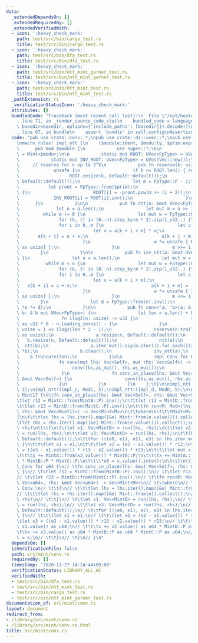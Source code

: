 ```yaml
---
data:
  _extendedDependsOn: []
  _extendedRequiredBy: []
  _extendedVerifiedWith:
  - icon: ':heavy_check_mark:'
    path: test/src/bin/cargo_test.rs
    title: test/src/bin/cargo_test.rs
  - icon: ':heavy_check_mark:'
    path: test/src/bin/dfa_test.rs
    title: test/src/bin/dfa_test.rs
  - icon: ':heavy_check_mark:'
    path: test/src/bin/ntt_mint_garner_test.rs
    title: test/src/bin/ntt_mint_garner_test.rs
  - icon: ':heavy_check_mark:'
    path: test/src/bin/ntt_mint_test.rs
    title: test/src/bin/ntt_mint_test.rs
  _pathExtension: rs
  _verificationStatusIcon: ':heavy_check_mark:'
  attributes: {}
  bundledCode: "Traceback (most recent call last):\n  File \"/opt/hostedtoolcache/Python/3.9.0/x64/lib/python3.9/site-packages/onlinejudge_verify/documentation/build.py\"\
    , line 71, in _render_source_code_stat\n    bundled_code = language.bundle(stat.path,\
    \ basedir=basedir, options={'include_paths': [basedir]}).decode()\n  File \"/opt/hostedtoolcache/Python/3.9.0/x64/lib/python3.9/site-packages/onlinejudge_verify/languages/user_defined.py\"\
    , line 67, in bundle\n    assert 'bundle' in self.config\nAssertionError\n"
  code: "pub use crate::conv::*;\npub use crate::ds::uvec::*;\npub use crate::mint::*;\n\
    \nmacro_rules! impl_ntt {\n    ($module:ident, $modu:ty, $prim:expr) => {\n  \
    \      pub mod $module {\n            use super::*;\n\n            type FpType\
    \ = Mint<$modu>;\n\n            static mut ROOT: UVec<FpType> = UVec(Vec::new());\n\
    \            static mut INV_ROOT: UVec<FpType> = UVec(Vec::new());\n\n       \
    \     // reserve for n up to 2^k\n            pub fn reserve(k: usize) {\n   \
    \             unsafe {\n                    if k <= ROOT.len() { return; }\n \
    \                   ROOT.resize(k, Default::default());\n                    INV_ROOT.resize(k,\
    \ Default::default());\n                    let m = FpType::P - 1;\n         \
    \           let proot = FpType::from($prim);\n                    for i in 0..k\
    \ {\n                        ROOT[i] = -proot.pow(m >> (i + 2));\n           \
    \             INV_ROOT[i] = ROOT[i].inv();\n                    }\n          \
    \      }\n            }\n\n            pub fn ntt(a: &mut UVec<FpType>) {\n  \
    \              let n = a.len();\n                let mut m = n >> 1;\n       \
    \         while m != 0 {\n                    let mut w = FpType::ONE;\n     \
    \               for (k, t) in (0..n).step_by(m * 2).zip(1_u32..) {\n         \
    \               for i in 0..m {\n                            let u = a[k + i];\n\
    \                            let v = a[k + i + m] * w;\n                     \
    \       a[k + i] = u + v;\n                            a[k + i + m] = u - v;\n\
    \                        }\n                        w *= unsafe { ROOT[t.trailing_zeros()\
    \ as usize] };\n                    }\n                    m >>= 1;\n        \
    \        }\n            }\n\n            pub fn inv_ntt(a: &mut UVec<FpType>)\
    \ {\n                let n = a.len();\n                let mut m = 1;\n      \
    \          while m < n {\n                    let mut w = FpType::ONE;\n     \
    \               for (k, t) in (0..n).step_by(m * 2).zip(1_u32..) {\n         \
    \               for i in 0..m {\n                            let u = a[k + i];\n\
    \                            let v = a[k + i + m];\n                         \
    \   a[k + i] = u + v;\n                            a[k + i + m] = (u - v) * w;\n\
    \                        }\n                        w *= unsafe { INV_ROOT[t.trailing_zeros()\
    \ as usize] };\n                    }\n                    m <<= 1;\n        \
    \        }\n                let d = FpType::from(n).inv();\n                a.iter_mut().for_each(|e|\
    \ *e *= d);\n            }\n\n            pub fn conv<'a, 'b>(a: &'a mut UVec<FpType>,\
    \ b: &'b mut UVec<FpType>) {\n                let len = a.len() + b.len() - 1;\n\
    \                fn ilog2(n: usize) -> u32 {\n                    std::mem::size_of::<usize>()\
    \ as u32 * 8 - n.leading_zeros() - 1\n                }\n                let n:\
    \ usize = 1 << ilog2(len * 2 - 1);\n                reserve(n.trailing_zeros()\
    \ as usize);\n                a.resize(n, Default::default());\n             \
    \   b.resize(n, Default::default());\n                ntt(a);\n              \
    \  ntt(b);\n                a.iter_mut().zip(b.iter()).for_each(|(a, b)| *a *=\
    \ *b);\n                b.clear();\n                inv_ntt(a);\n            \
    \    a.truncate(len);\n            }\n\n            impl Conv for FpType {\n \
    \               fn conv(mut lhs: Vec<Self>, mut rhs: Vec<Self>) -> Vec<Self> {\n\
    \                    conv(lhs.as_mut(), rhs.as_mut());\n                    lhs\n\
    \                }\n                fn conv_in_place(lhs: &mut Vec<Self>, rhs:\
    \ &mut Vec<Self>) {\n                    conv(lhs.as_mut(), rhs.as_mut());\n \
    \               }\n            }\n        }\n    };\n}\n\nimpl_ntt!(impl_b, ModB,\
    \ 3);\nimpl_ntt!(impl_c, ModC, 5);\nimpl_ntt!(impl_d, ModD, 5);\n\nimpl Conv for\
    \ Mint17 {\n\tfn conv_in_place(lhs: &mut Vec<Self>, rhs: &mut Vec<Self>) {\n\t\
    \tlet r12 = MintC::from(MintB::P).inv();\n\t\tlet r13 = MintD::from(MintB::P).inv();\n\
    \t\tlet r23 = MintD::from(MintC::P).inv();\n\t\tfn run<M: Mod>(lhs: &mut Vec<Mint17>,\
    \ rhs: &mut Vec<Mint17>) -> Vec<Mint<M>>\n\t\twhere\n\t\t\tMint<M>: Conv,\n\t\t\
    {\n\t\t\tlet lhs = lhs.iter().map(|&e| Mint::from(e.value())).collect();\n\t\t\
    \tlet rhs = rhs.iter().map(|&e| Mint::from(e.value())).collect();\n\t\t\tConv::conv(lhs,\
    \ rhs)\n\t\t}\n\t\tlet v1: Vec<MintB> = run(lhs, rhs);\n\t\tlet v2: Vec<MintC>\
    \ = run(lhs, rhs);\n\t\tlet v3: Vec<MintD> = run(lhs, rhs);\n\t\tlhs.resize(v1.len(),\
    \ Default::default());\n\t\tfor (((e0, e1), e2), e3) in lhs.iter_mut().zip(v1).zip(v2).zip(v3)\
    \ {\n\t\t\tlet x1 = e1;\n\t\t\tlet x2 = (e2 - x1.value()) * r12;\n\t\t\tlet x3\
    \ = ((e3 - x1.value()) * r13 - x2.value()) * r23;\n\t\t\tlet mut x = MintA::from(x1.value());\n\
    \t\t\tx += MintA::from(x2.value()) * MintB::P;\n\t\t\tx += MintA::from(x3.value())\
    \ * MintB::P * MintC::P;\n\t\t\t*e0 = x.value().into();\n\t\t}\n\t}\n}\n\n// impl\
    \ Conv for u64 {\n// \tfn conv_in_place(lhs: &mut Vec<Self>, rhs: &mut Vec<Self>)\
    \ {\n// \t\tlet r12 = MintC::from(MintB::P).inv();\n// \t\tlet r13 = MintD::from(MintB::P).inv();\n\
    // \t\tlet r23 = MintD::from(MintC::P).inv();\n// \t\tfn run<M: Mod>(lhs: &mut\
    \ Vec<u64>, rhs: &mut Vec<u64>) -> Vec<Mint<M>>\n// \t\twhere\n// \t\t\tMint<M>:\
    \ Conv,\n// \t\t{\n// \t\t\tlet lhs = lhs.iter().map(|&e| Mint::from(e)).collect();\n\
    // \t\t\tlet rhs = rhs.iter().map(|&e| Mint::from(e)).collect();\n// \t\t\tConv::conv(lhs,\
    \ rhs)\n// \t\t}\n// \t\tlet v1: Vec<MintB> = run(lhs, rhs);\n// \t\tlet v2: Vec<MintC>\
    \ = run(lhs, rhs);\n// \t\tlet v3: Vec<MintD> = run(lhs, rhs);\n// \t\tlhs.resize(v1.len(),\
    \ Default::default());\n// \t\tfor (((e0, e1), e2), e3) in lhs.iter_mut().zip(v1).zip(v2).zip(v3)\
    \ {\n// \t\t\tlet x1 = e1;\n// \t\t\tlet x2 = (e2 - x1.value()) * r12;\n// \t\t\
    \tlet x3 = ((e3 - x1.value()) * r13 - x2.value()) * r23;\n// \t\t\tlet mut x =\
    \ x1.value() as u64;\n// \t\t\tx += x2.value() as u64 * MintB::P as u64;\n// \t\
    \t\tx += x3.value() as u64 * MintB::P as u64 * MintC::P as u64;\n// \t\t\t*e0\
    \ = x;\n// \t\t}\n// \t}\n// }\n"
  dependsOn: []
  isVerificationFile: false
  path: src/mint/conv.rs
  requiredBy: []
  timestamp: '2020-11-27 14:24:44+09:00'
  verificationStatus: LIBRARY_ALL_AC
  verifiedWith:
  - test/src/bin/dfa_test.rs
  - test/src/bin/ntt_mint_test.rs
  - test/src/bin/cargo_test.rs
  - test/src/bin/ntt_mint_garner_test.rs
documentation_of: src/mint/conv.rs
layout: document
redirect_from:
- /library/src/mint/conv.rs
- /library/src/mint/conv.rs.html
title: src/mint/conv.rs
---
```

